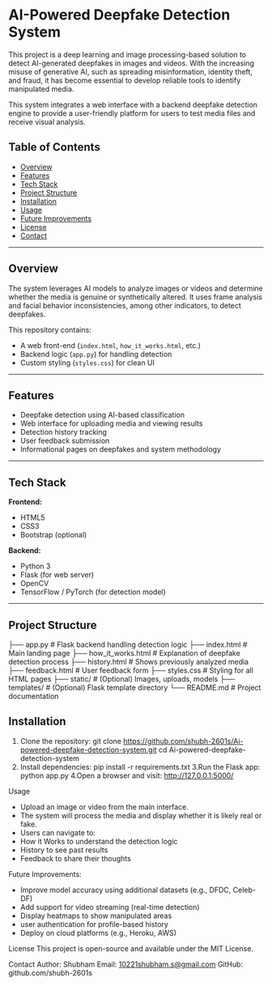 # AI-Powered Deepfake Detection System

This project is a deep learning and image processing-based solution to detect AI-generated deepfakes in images and videos. With the increasing misuse of generative AI, such as spreading misinformation, identity theft, and fraud, it has become essential to develop reliable tools to identify manipulated media.

This system integrates a web interface with a backend deepfake detection engine to provide a user-friendly platform for users to test media files and receive visual analysis.

## Table of Contents

- [Overview](#overview)
- [Features](#features)
- [Tech Stack](#tech-stack)
- [Project Structure](#project-structure)
- [Installation](#installation)
- [Usage](#usage)
- [Future Improvements](#future-improvements)
- [License](#license)
- [Contact](#contact)

---

## Overview

The system leverages AI models to analyze images or videos and determine whether the media is genuine or synthetically altered. It uses frame analysis and facial behavior inconsistencies, among other indicators, to detect deepfakes.

This repository contains:
- A web front-end (`index.html`, `how_it_works.html`, etc.)
- Backend logic (`app.py`) for handling detection
- Custom styling (`styles.css`) for clean UI
  
---
## Features

- Deepfake detection using AI-based classification
- Web interface for uploading media and viewing results
- Detection history tracking
- User feedback submission
- Informational pages on deepfakes and system methodology

---

## Tech Stack

**Frontend:**
- HTML5
- CSS3
- Bootstrap (optional)
  
**Backend:**
- Python 3
- Flask (for web server)
- OpenCV
- TensorFlow / PyTorch (for detection model)

---

## Project Structure

├── app.py # Flask backend handling detection logic
├── index.html # Main landing page
├── how_it_works.html # Explanation of deepfake detection process
├── history.html # Shows previously analyzed media
├── feedback.html # User feedback form
├── styles.css # Styling for all HTML pages
├── static/ # (Optional) Images, uploads, models
├── templates/ # (Optional) Flask template directory
└── README.md # Project documentation

## Installation

1. Clone the repository:
git clone https://github.com/shubh-2601s/Ai-powered-deepfake-detection-system.git
cd Ai-powered-deepfake-detection-system
2. Install dependencies:
pip install -r requirements.txt
3.Run the Flask app:
python app.py
4.Open a browser and visit:
http://127.0.0.1:5000/

Usage
* Upload an image or video from the main interface.
* The system will process the media and display whether it is likely real or fake.
* Users can navigate to:
* How it Works to understand the detection logic
* History to see past results
* Feedback to share their thoughts

Future Improvements:
* Improve model accuracy using additional datasets (e.g., DFDC, Celeb-DF)
* Add support for video streaming (real-time detection)
* Display heatmaps to show manipulated areas
* user authentication for profile-based history
* Deploy on cloud platforms (e.g., Heroku, AWS)

License
This project is open-source and available under the MIT License.

Contact
Author: Shubham
Email: 10221shubham.s@gmail.com
GitHub: github.com/shubh-2601s



